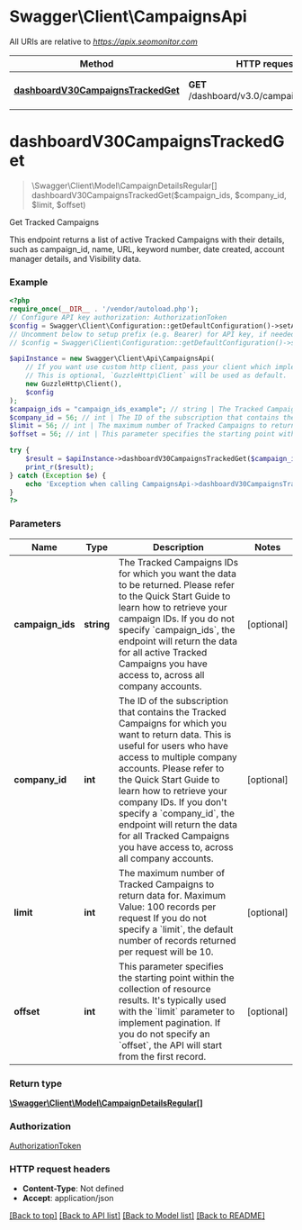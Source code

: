 # Swagger\Client\CampaignsApi

All URIs are relative to *https://apix.seomonitor.com*

Method | HTTP request | Description
------------- | ------------- | -------------
[**dashboardV30CampaignsTrackedGet**](CampaignsApi.md#dashboardv30campaignstrackedget) | **GET** /dashboard/v3.0/campaigns/tracked | Get Tracked Campaigns

# **dashboardV30CampaignsTrackedGet**
> \Swagger\Client\Model\CampaignDetailsRegular[] dashboardV30CampaignsTrackedGet($campaign_ids, $company_id, $limit, $offset)

Get Tracked Campaigns

This endpoint returns a list of active Tracked Campaigns with their details, such as campaign_id, name, URL, keyword number, date created, account manager details, and Visibility data.

### Example
```php
<?php
require_once(__DIR__ . '/vendor/autoload.php');
// Configure API key authorization: AuthorizationToken
$config = Swagger\Client\Configuration::getDefaultConfiguration()->setApiKey('Authorization', 'YOUR_API_KEY');
// Uncomment below to setup prefix (e.g. Bearer) for API key, if needed
// $config = Swagger\Client\Configuration::getDefaultConfiguration()->setApiKeyPrefix('Authorization', 'Bearer');

$apiInstance = new Swagger\Client\Api\CampaignsApi(
    // If you want use custom http client, pass your client which implements `GuzzleHttp\ClientInterface`.
    // This is optional, `GuzzleHttp\Client` will be used as default.
    new GuzzleHttp\Client(),
    $config
);
$campaign_ids = "campaign_ids_example"; // string | The Tracked Campaigns IDs for which you want the data to be returned.  Please refer to the Quick Start Guide to learn how to retrieve your campaign IDs.  If you do not specify `campaign_ids`, the endpoint will return the data for all active Tracked Campaigns you have access to, across all company accounts.
$company_id = 56; // int | The ID of the subscription that contains the Tracked Campaigns for which you want to return data. This is useful for users who have access to multiple company accounts.  Please refer to the Quick Start Guide to learn how to retrieve your company IDs.  If you don't specify a `company_id`, the endpoint will return the data for all Tracked Campaigns you have access to, across all company accounts.
$limit = 56; // int | The maximum number of Tracked Campaigns to return data for.   Maximum Value: 100 records per request  If you do not specify a `limit`, the default number of records returned per request will be 10.
$offset = 56; // int | This parameter specifies the starting point within the collection of resource results. It's typically used with the `limit` parameter to implement pagination.  If you do not specify an `offset`, the API will start from the first record.

try {
    $result = $apiInstance->dashboardV30CampaignsTrackedGet($campaign_ids, $company_id, $limit, $offset);
    print_r($result);
} catch (Exception $e) {
    echo 'Exception when calling CampaignsApi->dashboardV30CampaignsTrackedGet: ', $e->getMessage(), PHP_EOL;
}
?>
```

### Parameters

Name | Type | Description  | Notes
------------- | ------------- | ------------- | -------------
 **campaign_ids** | **string**| The Tracked Campaigns IDs for which you want the data to be returned.  Please refer to the Quick Start Guide to learn how to retrieve your campaign IDs.  If you do not specify &#x60;campaign_ids&#x60;, the endpoint will return the data for all active Tracked Campaigns you have access to, across all company accounts. | [optional]
 **company_id** | **int**| The ID of the subscription that contains the Tracked Campaigns for which you want to return data. This is useful for users who have access to multiple company accounts.  Please refer to the Quick Start Guide to learn how to retrieve your company IDs.  If you don&#x27;t specify a &#x60;company_id&#x60;, the endpoint will return the data for all Tracked Campaigns you have access to, across all company accounts. | [optional]
 **limit** | **int**| The maximum number of Tracked Campaigns to return data for.   Maximum Value: 100 records per request  If you do not specify a &#x60;limit&#x60;, the default number of records returned per request will be 10. | [optional]
 **offset** | **int**| This parameter specifies the starting point within the collection of resource results. It&#x27;s typically used with the &#x60;limit&#x60; parameter to implement pagination.  If you do not specify an &#x60;offset&#x60;, the API will start from the first record. | [optional]

### Return type

[**\Swagger\Client\Model\CampaignDetailsRegular[]**](../Model/CampaignDetailsRegular.md)

### Authorization

[AuthorizationToken](../../README.md#AuthorizationToken)

### HTTP request headers

 - **Content-Type**: Not defined
 - **Accept**: application/json

[[Back to top]](#) [[Back to API list]](../../README.md#documentation-for-api-endpoints) [[Back to Model list]](../../README.md#documentation-for-models) [[Back to README]](../../README.md)


